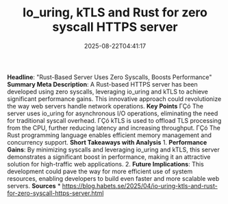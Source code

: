 ﻿---
title: "Io_uring, kTLS and Rust for zero syscall HTTPS server"
date: "2025-08-22T04:41:17"
category: "Markets"
summary: ""
slug: "iouring ktls and rust for zero syscall https server"
source_urls:
  - "https://blog.habets.se/2025/04/io-uring-ktls-and-rust-for-zero-syscall-https-server.html"
seo:
  title: "Io_uring, kTLS and Rust for zero syscall HTTPS server | Hash n Hedge"
  description: ""
  keywords: ["news", "markets", "brief"]
---
**Headline**: "Rust-Based Server Uses Zero Syscalls, Boosts Performance"  **Summary Meta Description**: A Rust-based HTTPS server has been developed using zero syscalls, leveraging io_uring and kTLS to achieve significant performance gains. This innovative approach could revolutionize the way web servers handle network operations.  **Key Points**  ΓÇó The server uses io_uring for asynchronous I/O operations, eliminating the need for traditional syscall overhead. ΓÇó kTLS is used to offload TLS processing from the CPU, further reducing latency and increasing throughput. ΓÇó The Rust programming language enables efficient memory management and concurrency support.  **Short Takeaways with Analysis**  1. **Performance Gains**: By minimizing syscalls and leveraging io_uring and kTLS, this server demonstrates a significant boost in performance, making it an attractive solution for high-traffic web applications. 2. **Future Implications**: This development could pave the way for more efficient use of system resources, enabling developers to build even faster and more scalable web servers.  **Sources**  * https://blog.habets.se/2025/04/io-uring-ktls-and-rust-for-zero-syscall-https-server.html 
